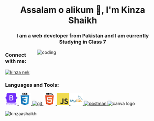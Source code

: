 <h1 align="center">Assalam o alikum 👋, I'm Kinza Shaikh</h1>
<h3 align="center">I am a web developer from Pakistan and I am currently Studying in Class 7</h3>

<img align="right" alt="coding" width="400" src="https://scitechdaily.com/images/Computer-Code-Speed-Algorithm-Concept.gif">

<h3 align="left">Connect with me:</h3>
<p align="left">
<a href="https://www.linkedin.com/in/kinza-nek-718146280/" target="blank"><img align="center" src="https://raw.githubusercontent.com/rahuldkjain/github-profile-readme-generator/master/src/images/icons/Social/linked-in-alt.svg" alt="kinza nek" height="30" width="40" /></a>
</p>

<h3 align="left">Languages and Tools:</h3>
<p align="left"> <a href="https://getbootstrap.com" target="_blank" rel="noreferrer"> <img src="https://raw.githubusercontent.com/devicons/devicon/master/icons/bootstrap/bootstrap-plain-wordmark.svg" alt="bootstrap" width="40" height="40"/> </a> <a href="https://www.w3schools.com/css/" target="_blank" rel="noreferrer"> <img src="https://raw.githubusercontent.com/devicons/devicon/master/icons/css3/css3-original-wordmark.svg" alt="css3" width="40" height="40"/> </a> <a href="https://git-scm.com/" target="_blank" rel="noreferrer"> <img src="https://www.vectorlogo.zone/logos/git-scm/git-scm-icon.svg" alt="git" width="40" height="40"/> </a> <a href="https://www.w3.org/html/" target="_blank" rel="noreferrer"> <img src="https://raw.githubusercontent.com/devicons/devicon/master/icons/html5/html5-original-wordmark.svg" alt="html5" width="40" height="40"/> </a> <a href="https://developer.mozilla.org/en-US/docs/Web/JavaScript" target="_blank" rel="noreferrer"> <img src="https://raw.githubusercontent.com/devicons/devicon/master/icons/javascript/javascript-original.svg" alt="javascript" width="40" height="40"/> </a> <a href="https://www.mysql.com/" target="_blank" rel="noreferrer"> <img src="https://raw.githubusercontent.com/devicons/devicon/master/icons/mysql/mysql-original-wordmark.svg" alt="mysql" width="40" height="40"/> </a> <a href="https://postman.com" target="_blank" rel="noreferrer"> <img src="https://www.vectorlogo.zone/logos/getpostman/getpostman-icon.svg" alt="postman" width="40" height="40"/> </a>  <img src="https://cdn.jsdelivr.net/gh/devicons/devicon/icons/canva/canva-original.svg" height="30" width="42" alt="canva logo"  /> </p>

<p><img align="center" src="https://github-readme-stats.vercel.app/api/top-langs?username=kinzaashaikh&show_icons=true&locale=en&layout=compact" alt="kinzaashaikh" /></p>
